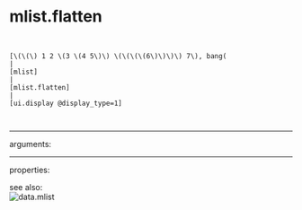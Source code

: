 # mlist.flatten

```


[\(\(\) 1 2 \(3 \(4 5\)\) \(\(\(\(6\)\)\)\) 7\), bang(
|
[mlist]
|
[mlist.flatten]
|
[ui.display @display_type=1]

            
```
---
arguments:


---
properties:


see also:<br>
![data.mlist]("img/object_data.mlist.png")
